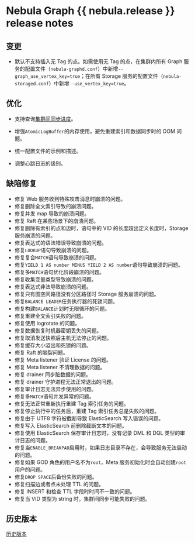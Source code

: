 # Nebula Graph {{ nebula.release }} release notes

## 变更

- 默认不支持插入无 Tag 的点。如需使用无 Tag 的点，在集群内所有 Graph 服务的配置文件（`nebula-graphd.conf`）中新增`--graph_use_vertex_key=true`；在所有 Storage 服务的配置文件（`nebula-storaged.conf`）中新增`--use_vertex_key=true`。

## 优化

- 支持查询[集群间同步进度](../synchronization-and-migration/replication-between-clusters.md)。

- 增强`AtomicLogBuffer`的内存使用，避免重建索引和数据同步时的 OOM 问题。

- 统一配置文件的示例和描述。

- 调整心跳日志的级别。

## 缺陷修复

- 修复 Web 服务收到特殊攻击消息时崩溃的问题。
- 修复删除全文索引导致的崩溃问题。
- 修复并发 map 导致的崩溃问题。
- 修复 Raft 在某些场景下的崩溃问题。
- 修复删除有索引的点和边时，语句中的 VID 的长度超出定义长度时，Storage 服务崩溃的问题。
- 修复表达式的语法错误导致崩溃的问题。
- 修复`LOOKUP`语句导致崩溃的问题。
- 修复复合`MATCH`语句导致崩溃的问题。
- 修复`YIELD 1 AS number MINUS YIELD 2 AS number`语句导致崩溃的问题。
- 修复多`MATCH`语句优化阶段崩溃的问题。
- 修复收集变量类型导致崩溃的问题。
- 修复表达式非法导致崩溃的问题。
- 修复只有图空间路径没有分区路径时 Storage 服务崩溃的问题。
- 修复`BALANCE LEADER`任务执行器的死锁问题。
- 修复构建`BALANCE`计划时无限循环的问题。
- 修复重建全文索引失败的问题。
- 修复使用 logrotate 的问题。
- 修复数据恢复时机器密钥丢失的问题。
- 修复取消发送快照后主机无法停止的问题。
- 修复缓存大小溢出和死锁的问题。
- 修复 Raft 的脑裂问题。
- 修复 Meta listener 验证 License 的问题。
- 修复 Meta listener 不清理数据的问题。
- 修复 drainer 同步脏数据的问题。
- 修复 drainer 守护进程无法正常退出的问题。
- 修复审计日志无法异步使用的问题。
- 修复多`MATCH`语句并发异常的问题。
- 修复无法正常重新执行重建 Tag 索引任务的问题。
- 修复停止执行中的任务后，重建 Tag 索引任务总是失败的问题。
- 修复由于 UTF8 字符被截断导致 ElasticSearch 写入错误的问题。
- 修复写入 ElasticSearch 前删除截断文本的问题。
- 修复使用 ElasticSearch 保存审计日志时，没有记录 DML 和 DQL 类型的审计日志的问题。
- 修复当`ENABLE_BREAKPAD`启用时，如果日志目录不存在，会导致服务无法启动的问题。
- 修复如果 GOD 角色的用户名不为`root`，Meta 服务初始化时会自动创建`root`用户的问题。
- 修复`DROP SPACE`后备份失败的问题。
- 修复扫描边或者点未处理 TTL 的问题。
- 修复 INSERT 和检查 TTL 字段时时间不一致的问题。
- 修复当 VID 类型为 string 时，集群间同步可能失败的问题。

## 历史版本

[历史版本](https://nebula-graph.com.cn/tags/release-note/)
